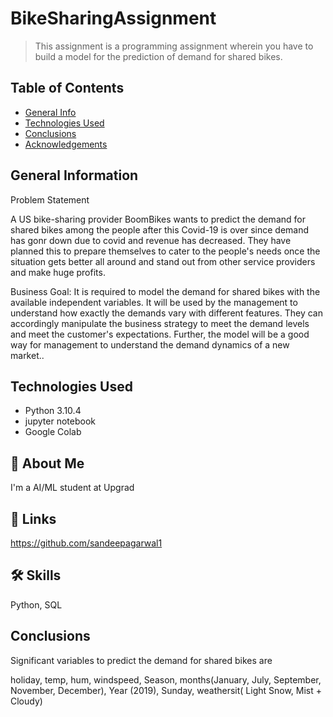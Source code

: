 # BikeSharingAssignment

> This assignment is a programming assignment wherein you have to build a model for the prediction of demand for shared bikes.

## Table of Contents
* [General Info](#general-information)
* [Technologies Used](#technologies-used)
* [Conclusions](#conclusions)
* [Acknowledgements](#acknowledgements)

<!-- You can include any other section that is pertinent to your problem -->

## General Information


Problem Statement

A US bike-sharing provider BoomBikes wants to predict the demand for shared bikes among the people after this Covid-19 is over since demand has gonr down due to covid and revenue has decreased. They have planned this to prepare themselves to cater to the people's needs once the situation gets better all around and stand out from other service providers 
and make huge profits.

Business Goal:
It is required to model the demand for shared bikes with the available independent variables. It will be used by the management to understand how exactly the demands vary with different features. They can accordingly manipulate the business strategy to meet the demand levels and meet the customer's expectations. Further, the model will be a good way for management to understand the demand dynamics of a new market.. 

## Technologies Used
- Python 3.10.4
- jupyter notebook
- Google Colab

## 🚀 About Me
I'm a AI/ML student at Upgrad


## 🔗 Links
https://github.com/sandeepagarwal1


## 🛠 Skills
Python, SQL

## Conclusions
Significant variables to predict the demand for shared bikes are

holiday, temp, hum, windspeed, Season, months(January, July, September, November, December), Year (2019), Sunday, weathersit( Light Snow, Mist + Cloudy)

